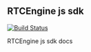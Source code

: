 ## RTCEngine js sdk 

[![Build Status](https://travis-ci.org/RTCEngine/RTCEngine-js-sdk.svg?branch=master)](https://travis-ci.org/RTCEngine/RTCEngine-js-sdk)


RTCEngine js sdk docs


